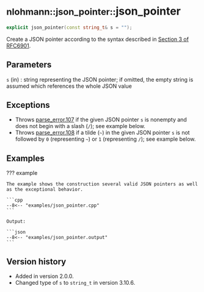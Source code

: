 # <small>nlohmann::json_pointer::</small>json_pointer

```cpp
explicit json_pointer(const string_t& s = "");
```

Create a JSON pointer according to the syntax described in
[Section 3 of RFC6901](https://tools.ietf.org/html/rfc6901#section-3).

## Parameters

`s` (in)
:    string representing the JSON pointer; if omitted, the empty string is assumed which references the whole JSON value

## Exceptions

- Throws [parse_error.107](../../home/exceptions.md#jsonexceptionparse_error107) if the given JSON pointer `s` is 
  nonempty and does not begin with a slash (`/`); see example below.
- Throws [parse_error.108](../../home/exceptions.md#jsonexceptionparse_error108) if a tilde (`~`) in the given JSON
  pointer `s` is not followed by `0` (representing `~`) or `1` (representing `/`); see example below.

## Examples

??? example

    The example shows the construction several valid JSON pointers as well as the exceptional behavior.
     
    ```cpp
    --8<-- "examples/json_pointer.cpp"
    ```
    
    Output:
    
    ```json
    --8<-- "examples/json_pointer.output"
    ```

## Version history

- Added in version 2.0.0.
- Changed type of `s` to `string_t` in version 3.10.6.

